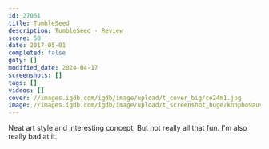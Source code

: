```yaml
---
id: 27051
title: TumbleSeed
description: TumbleSeed - Review
score: 50
date: 2017-05-01
completed: false
goty: []
modified_date: 2024-04-17
screenshots: []
tags: []
videos: []
cover: //images.igdb.com/igdb/image/upload/t_cover_big/co24m1.jpg
image: //images.igdb.com/igdb/image/upload/t_screenshot_huge/knnpbo9auvlbmkqqjpgd.jpg
---
```

Neat art style and interesting concept. But not really all that fun. I'm also really bad at it.